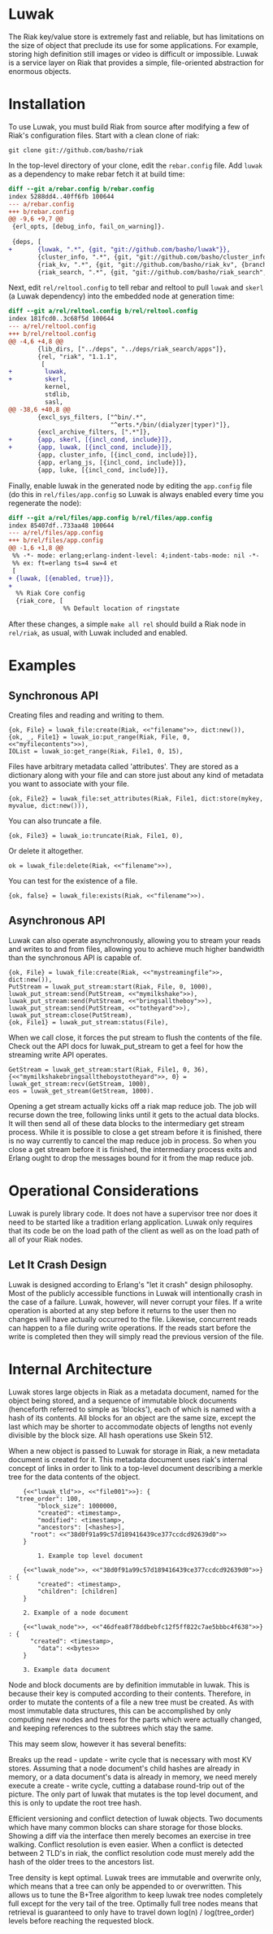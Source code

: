 Luwak
=========

The Riak key/value store is extremely fast and reliable, but has limitations on the size of object that preclude its use for some applications.  For example, storing high definition still images or video is difficult or impossible.  Luwak is a service layer on Riak that provides a simple, file-oriented abstraction for enormous objects.

Installation
========

To use Luwak, you must build Riak from source after modifying a few of Riak's configuration files.  Start with a clean clone of riak:

    git clone git://github.com/basho/riak

In the top-level directory of your clone, edit the `rebar.config` file.  Add `luwak` as a dependency to make rebar fetch it at build time:

```diff
diff --git a/rebar.config b/rebar.config
index 5288dd4..40ff6fb 100644
--- a/rebar.config
+++ b/rebar.config
@@ -9,6 +9,7 @@
 {erl_opts, [debug_info, fail_on_warning]}.
 
 {deps, [
+       {luwak, ".*", {git, "git://github.com/basho/luwak"}},
        {cluster_info, ".*", {git, "git://github.com/basho/cluster_info", {branc
        {riak_kv, ".*", {git, "git://github.com/basho/riak_kv", {branch, "master
        {riak_search, ".*", {git, "git://github.com/basho/riak_search",
```

Next, edit `rel/reltool.config` to tell rebar and reltool to pull `luwak` and `skerl` (a Luwak dependency) into the embedded node at generation time:

```diff
diff --git a/rel/reltool.config b/rel/reltool.config
index 181fcd0..3c68f5d 100644
--- a/rel/reltool.config
+++ b/rel/reltool.config
@@ -4,6 +4,8 @@
        {lib_dirs, ["../deps", "../deps/riak_search/apps"]},
        {rel, "riak", "1.1.1",
         [
+         luwak,
+         skerl,
          kernel,
          stdlib,
          sasl,
@@ -38,6 +40,8 @@
        {excl_sys_filters, ["^bin/.*",
                            "^erts.*/bin/(dialyzer|typer)"]},
        {excl_archive_filters, [".*"]},
+       {app, skerl, [{incl_cond, include}]},
+       {app, luwak, [{incl_cond, include}]},
        {app, cluster_info, [{incl_cond, include}]},
        {app, erlang_js, [{incl_cond, include}]},
        {app, luke, [{incl_cond, include}]},
```

Finally, enable luwak in the generated node by editing the `app.config` file (do this in `rel/files/app.config` so Luwak is always enabled every time you regenerate the node):

```diff
diff --git a/rel/files/app.config b/rel/files/app.config
index 85407df..733aa48 100644
--- a/rel/files/app.config
+++ b/rel/files/app.config
@@ -1,6 +1,8 @@
 %% -*- mode: erlang;erlang-indent-level: 4;indent-tabs-mode: nil -*-
 %% ex: ft=erlang ts=4 sw=4 et
 [
+ {luwak, [{enabled, true}]},
+
  %% Riak Core config
  {riak_core, [
               %% Default location of ringstate
```

After these changes, a simple `make all rel` should build a Riak node in `rel/riak`, as usual, with Luwak included and enabled.

Examples
========

Synchronous API
--------

Creating files and reading and writing to them.

    {ok, File} = luwak_file:create(Riak, <<"filename">>, dict:new()),
    {ok, _, File1} = luwak_io:put_range(Riak, File, 0, <<"myfilecontents">>),
    IOList = luwak_io:get_range(Riak, File1, 0, 15),
    
Files have arbitrary metadata called 'attributes'.  They are stored as a dictionary along with your file and can store just about any kind of metadata you want to associate with your file.

    {ok, File2} = luwak_file:set_attributes(Riak, File1, dict:store(mykey, myvalue, dict:new())),
    
You can also truncate a file.

    {ok, File3} = luwak_io:truncate(Riak, File1, 0),
    
Or delete it altogether.

    ok = luwak_file:delete(Riak, <<"filename">>),
    
You can test for the existence of a file.

    {ok, false} = luwak_file:exists(Riak, <<"filename">>).
    
Asynchronous API
--------

Luwak can also operate asynchronously, allowing you to stream your reads and writes to and from files, allowing you to achieve much higher bandwidth than the synchronous API is capable of.

    {ok, File} = luwak_file:create(Riak, <<"mystreamingfile">>, dict:new()),
    PutStream = luwak_put_stream:start(Riak, File, 0, 1000),
    luwak_put_stream:send(PutStream, <<"mymilkshake">>),
    luwak_put_stream:send(PutStream, <<"bringsalltheboy">>),
    luwak_put_stream:send(PutStream, <<"totheyard">>),
    luwak_put_stream:close(PutStream),
    {ok, File1} = luwak_put_stream:status(File),
    
When we call close, it forces the put stream to flush the contents of the file.  Check out the API docs for luwak_put_stream to get a feel for how the streaming write API operates.

    GetStream = luwak_get_stream:start(Riak, File1, 0, 36),
    {<<"mymilkshakebringsalltheboystotheyard">>, 0} = luwak_get_stream:recv(GetStream, 1000),
    eos = luwak_get_stream(GetStream, 1000).

Opening a get stream actually kicks off a riak map reduce job.  The job will recurse down the tree, following links until it gets to the actual data blocks.  It will then send all of these data blocks to the intermediary get stream process.  While it is possible to close a get stream before it is finished, there is no way currently to cancel the map reduce job in process.  So when you close a get stream before it is finished, the intermediary process exits and Erlang ought to drop the messages bound for it from the map reduce job.

Operational Considerations
=========

Luwak is purely library code.  It does not have a supervisor tree nor does it need to be started like a tradition erlang application.  Luwak only requires that its code be on the load path of the client as well as on the load path of all of your Riak nodes.

Let It Crash Design
--------

Luwak is designed according to Erlang's "let it crash" design philosophy.  Most of the publicly accessible functions in Luwak will intentionally crash in the case of a failure.  Luwak, however, will never corrupt your files.  If a write operation is aborted at any step before it returns to the user then no changes will have actually occurred to the file.  Likewise, concurrent reads can happen to a file during write operations.  If the reads start before the write is completed then they will simply read the previous version of the file.

Internal Architecture
=====================

Luwak stores large objects in Riak as a metadata document, named for the object being stored, and a sequence of immutable block documents (henceforth referred to simple as 'blocks'), each of which is named with a hash of its contents.  All blocks for an object are the same size, except the last which may be shorter to accommodate objects of lengths not evenly divisible by the block size.  All hash operations use Skein 512.

When a new object is passed to Luwak for storage in Riak, a new metadata document is created for it.  This metadata document uses riak's internal concept of links in order to link to a top-level document describing a merkle tree for the data contents of the object.

		{<<"luwak_tld">>, <<"file001">>}: {
      "tree_order": 100,
			"block_size": 1000000,
			"created": <timestamp>,
			"modified": <timestamp>,
			"ancestors": [<hashes>],
		  "root": <<"38d0f91a99c57d189416439ce377ccdcd92639d0">>
		}
		
			1. Example top level document
			
		{<<"luwak_node">>, <<"38d0f91a99c57d189416439ce377ccdcd92639d0">>} : {
			"created": <timestamp>,
			"children": [children]
		}
		
		2. Example of a node document
		
		{<<"luwak_node">>, <<"46dfea8f78ddbebfc12f5ff822c7ae5bbbc4f638">>} : {
		  "created": <timestamp>,
			"data": <<bytes>>
		}

		3. Example data document

Node and block documents are by definition immutable in luwak.  This is because their key is computed according to their contents.  Therefore, in order to mutate the contents of a file a new tree must be created.  As with most immutable data structures, this can be accomplished by only computing new nodes and trees for the parts which were actually changed, and keeping references to the subtrees which stay the same.

This may seem slow, however it has several benefits:

Breaks up the read - update - write cycle that is necessary with most KV stores.  Assuming that a node document's child hashes are already in memory, or a data document's data is already in memory, we need merely execute a create - write cycle, cutting a database round-trip out of the picture.  The only part of luwak that mutates is the top level document, and this is only to update the root tree hash.

Efficient versioning and conflict detection of luwak objects.  Two documents which have many common blocks can share storage for those blocks.  Showing a diff via the interface then merely becomes an exercise in tree walking.  Conflict resolution is even easier.  When a conflict is detected between 2 TLD's in riak, the conflict resolution code must merely add the hash of the older trees to the ancestors list.

Tree density is kept optimal.  Luwak trees are immutable and overwrite only, which means that a tree can only be appended to or overwritten.  This allows us to tune the B+Tree algorithm to keep luwak tree nodes completely full except for the very tail of the tree.  Optimally full tree nodes means that retrieval is guaranteed to only have to travel down log(n) / log(tree_order) levels before reaching the requested block.
